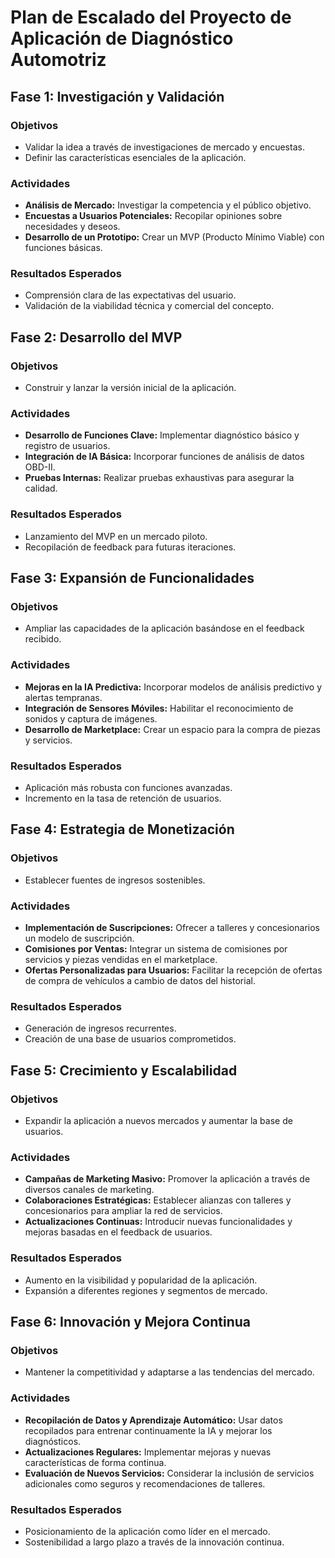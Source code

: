# Plan de Escalado del Proyecto de Aplicación de Diagnóstico Automotriz

## Fase 1: Investigación y Validación
### Objetivos
- Validar la idea a través de investigaciones de mercado y encuestas.
- Definir las características esenciales de la aplicación.

### Actividades
- **Análisis de Mercado:** Investigar la competencia y el público objetivo.
- **Encuestas a Usuarios Potenciales:** Recopilar opiniones sobre necesidades y deseos.
- **Desarrollo de un Prototipo:** Crear un MVP (Producto Mínimo Viable) con funciones básicas.

### Resultados Esperados
- Comprensión clara de las expectativas del usuario.
- Validación de la viabilidad técnica y comercial del concepto.

## Fase 2: Desarrollo del MVP
### Objetivos
- Construir y lanzar la versión inicial de la aplicación.

### Actividades
- **Desarrollo de Funciones Clave:** Implementar diagnóstico básico y registro de usuarios.
- **Integración de IA Básica:** Incorporar funciones de análisis de datos OBD-II.
- **Pruebas Internas:** Realizar pruebas exhaustivas para asegurar la calidad.

### Resultados Esperados
- Lanzamiento del MVP en un mercado piloto.
- Recopilación de feedback para futuras iteraciones.

## Fase 3: Expansión de Funcionalidades
### Objetivos
- Ampliar las capacidades de la aplicación basándose en el feedback recibido.

### Actividades
- **Mejoras en la IA Predictiva:** Incorporar modelos de análisis predictivo y alertas tempranas.
- **Integración de Sensores Móviles:** Habilitar el reconocimiento de sonidos y captura de imágenes.
- **Desarrollo de Marketplace:** Crear un espacio para la compra de piezas y servicios.

### Resultados Esperados
- Aplicación más robusta con funciones avanzadas.
- Incremento en la tasa de retención de usuarios.

## Fase 4: Estrategia de Monetización
### Objetivos
- Establecer fuentes de ingresos sostenibles.

### Actividades
- **Implementación de Suscripciones:** Ofrecer a talleres y concesionarios un modelo de suscripción.
- **Comisiones por Ventas:** Integrar un sistema de comisiones por servicios y piezas vendidas en el marketplace.
- **Ofertas Personalizadas para Usuarios:** Facilitar la recepción de ofertas de compra de vehículos a cambio de datos del historial.

### Resultados Esperados
- Generación de ingresos recurrentes.
- Creación de una base de usuarios comprometidos.

## Fase 5: Crecimiento y Escalabilidad
### Objetivos
- Expandir la aplicación a nuevos mercados y aumentar la base de usuarios.

### Actividades
- **Campañas de Marketing Masivo:** Promover la aplicación a través de diversos canales de marketing.
- **Colaboraciones Estratégicas:** Establecer alianzas con talleres y concesionarios para ampliar la red de servicios.
- **Actualizaciones Continuas:** Introducir nuevas funcionalidades y mejoras basadas en el feedback de usuarios.

### Resultados Esperados
- Aumento en la visibilidad y popularidad de la aplicación.
- Expansión a diferentes regiones y segmentos de mercado.

## Fase 6: Innovación y Mejora Continua
### Objetivos
- Mantener la competitividad y adaptarse a las tendencias del mercado.

### Actividades
- **Recopilación de Datos y Aprendizaje Automático:** Usar datos recopilados para entrenar continuamente la IA y mejorar los diagnósticos.
- **Actualizaciones Regulares:** Implementar mejoras y nuevas características de forma continua.
- **Evaluación de Nuevos Servicios:** Considerar la inclusión de servicios adicionales como seguros y recomendaciones de talleres.

### Resultados Esperados
- Posicionamiento de la aplicación como líder en el mercado.
- Sostenibilidad a largo plazo a través de la innovación continua.

